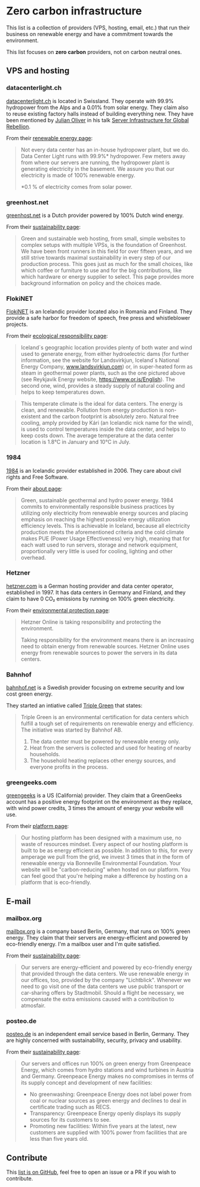 # Zero carbon infrastructure

This list is a collection of providers (VPS, hosting, email, etc.) that run their business on renewable energy and have a commitment towards the environment.

This list focuses on **zero carbon** providers, not on carbon neutral ones.

## VPS and hosting

### datacenterlight.ch

[datacenterlight.ch](https://datacenterlight.ch/) is located in Swissland. They operate with 99.9% hydropower from the Alps and a 0.01% from solar energy. They claim also to reuse existing factory halls instead of building everything new. They have been mentioned by [Julian Oliver](http://twitter.com/julian0liver) in his talk [Server Infrastructure for Global Rebellion](https://media.ccc.de/v/36c3-11008-server_infrastructure_for_global_rebellion).

From their [renewable energy page](https://datacenterlight.ch/en-us/cms/hydropower/):

> Not every data center has an in-house hydropower plant, but we do. Data Center Light runs with 99.9%\* hydropower. Few meters away from where our servers are running, the hydropower plant is generating electricity in the basement. We assure you that our electricity is made of 100% renewable energy.
>
> \*0.1 % of electricity comes from solar power.


### greenhost.net

[greenhost.net](https://greenhost.net/) is a Dutch provider powered by 100% Dutch wind energy.

From their [sustainability page](https://greenhost.net/sustainable/):

> Green and sustainable web hosting, from small, simple websites to complex setups with multiple VPSs, is the foundation of Greenhost. We have been front runners in this field for over fifteen years, and we still strive towards maximal sustainability in every step of our production process. This goes just as much for the small choices, like which coffee or furniture to use and for the big contributions, like which hardware or energy supplier to select. This page provides more background information on policy and the choices made.

### FlokiNET

[FlokiNET](https://flokinet.is/) is an Icelandic provider located also in Romania and Finland. They provide a safe harbor for freedom of speech, free press and whistleblower projects.

From their [ecological responsibility page](https://flokinet.is/ecoresponsability.php):

> Iceland´s geographic location provides plenty of both water and wind used to generate energy, from either hydroelectric dams (for further information, see the website for Landsvirkjun, Iceland´s National Energy Company, www.landsvirkjun.com) or, in super-heated form as steam in geothermal power plants, such as the one pictured above (see Reykjavik Energy website, https://www.or.is/English). The second one, wind, provides a steady supply of natural cooling and helps to keep temperatures down.

> This temperate climate is the ideal for data centers. The energy is clean, and renewable. Pollution from energy production is non-existent and the carbon footprint is absolutely zero.
Natural free cooling, amply provided by Kári (an Icelandic nick name for the wind), is used to control temperatures inside the data center, and helps to keep costs down. The average temperature at the data center location is 1.8°C in January and 10°C in July.

### 1984

[1984](https://www.1984.is/) is an Icelandic provider established in 2006. They care about civil rights and Free Software.

From their [about page](https://www.1984.is/about/):

> Green, sustainable geothermal and hydro power energy. 1984 commits to environmentally responsible business practices by utilizing only electricity from renewable energy sources and placing emphasis on reaching the highest possible energy utilization efficiency levels. This is achievable in Iceland, because all electricity production meets the aforementioned criteria and the cold climate makes PUE (Power Usage Effectiveness) very high, meaning that for each watt used to run servers, storage and network equipment, proportionally very little is used for cooling, lighting and other overhead.


### Hetzner

[hetzner.com](https://www.hetzner.com/) is a German hosting provider and data center operator, established in 1997. It has data centers in Germany and Finland, and they claim to have 0 CO₂ emissions by running on 100% green electricity.

From their [environmental protection page](https://www.hetzner.com/unternehmen/umweltschutz/):

> Hetzner Online is taking responsibility and protecting the environment.
>
> Taking responsibility for the environment means there is an increasing need to obtain energy from renewable sources. Hetzner Online uses energy from renewable sources to power the servers in its data centers.

### Bahnhof

[bahnhof.net](https://www.bahnhof.net/) is a Swedish provider focusing on extreme security and low cost green energy.

They started an intiative called [Triple Green](http://triplegreen.net/) that states:

> Triple Green is an environmental certification for data centers which fulfill a tough set of requirements on renewable energy and efficiency. The initiative was started by Bahnhof AB.
> 1. The data center must be powered by renewable energy only.
> 2. Heat from the servers is collected and used for heating of nearby households.
> 3. The household heating replaces other energy sources, and everyone profits in the process.

### greengeeks.com

[greengeeks](https://www.greengeeks.com/) is a US (California) provider. They claim that a GreenGeeks account has a positive energy footprint on the environment as they replace, with wind power credits, 3 times the amount of energy your website will use.

From their [platform page](https://www.greengeeks.com/platform):

> Our hosting platform has been designed with a maximum use, no waste of resources mindset. Every aspect of our hosting platform is built to be as energy efficient as possible.
> In addition to this, for every amperage we pull from the grid, we invest 3 times that in the form of renewable energy via Bonneville Environmental Foundation.
> Your website will be "carbon-reducing" when hosted on our platform. You can feel good that you're helping make a difference by hosting on a platform that is eco-friendly.

## E-mail

### mailbox.org

[mailbox.org](https://mailbox.org/en/) is a company based Berlin, Germany, that runs on 100% green energy. They claim that their servers are energy-efficient and powered by eco-friendly energy. I'm a mailbox user and I'm quite satisfied.

From their [sustainability page](https://mailbox.org/en/company):

> Our servers are energy-efficient and powered by eco-friendly energy that provided through the data centers. We use renewable energy in our offices, too, provided by the company "Lichtblick".
> Whenever we need to go visit one of the data centers we use public transport or car-sharing offers by Stadtmobil. Should a flight be necessary, we compensate the extra emissions caused with a contribution to atmosfair.


### posteo.de

[posteo.de](https://posteo.de/en) is an independent email service based in Berlin, Germany. They are highly concerned with sustainability, security, privacy and usability.

From their [sustainability page](https://posteo.de/en/site/sustainability):

> Our servers and offices run 100% on green energy from Greenpeace Energy, which comes from hydro stations and wind turbines in Austria and Germany. Greenpeace Energy makes no compromises in terms of its supply concept and development of new facilities:
> - No greenwashing: Greenpeace Energy does not label power from coal or nuclear sources as green energy and declines to deal in certificate trading such as RECS.
> - Transparency: Greenpeace Energy openly displays its supply sources for its customers to see.
> - Promoting new facilities: Within five years at the latest, new customers are supplied with 100% power from facilities that are less than five years old.

## Contribute

This <a href="https://github.com/vrde/notes/tree/master/zero-carbon">list is on GitHub</a>, feel free to open an issue or a PR if you wish to contribute.